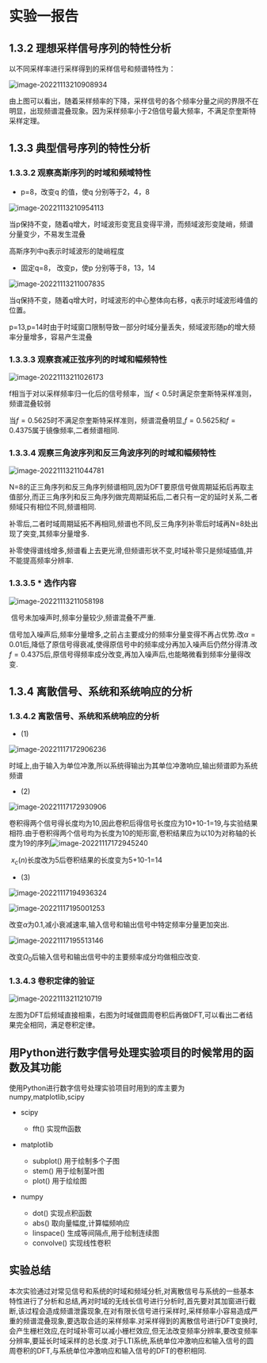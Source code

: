 # 实验一报告

## 1.3.2   理想采样信号序列的特性分析

以不同采样率进行采样得到的采样信号和频谱特性为：

![image-20221113210908934](https://gitee.com/aweary/img/raw/master/img/202211162320947.png)

由上图可以看出，随着采样频率的下降，采样信号的各个频率分量之间的界限不在明显，出现频谱混叠现象。因为采样频率小于2倍信号最大频率，不满足奈奎斯特采样定理。

## 1.3.3   典型信号序列的特性分析

### 1.3.3.2 观察高斯序列的时域和频域特性

- p=8，改变q 的值，使q 分别等于2，4，8

![image-20221113210954113](https://gitee.com/aweary/img/raw/master/img/202211162320889.png)

当p保持不变，随着q增大，时域波形变宽且变得平滑，而频域波形变陡峭，频谱分量变少，不易发生混叠

高斯序列中q表示时域波形的陡峭程度

- 固定q=8，
  改变p，使p 分别等于8，13，14

![image-20221113211007835](https://gitee.com/aweary/img/raw/master/img/202211171636450.png)

当q保持不变，随着q增大时，时域波形的中心整体向右移，q表示时域波形峰值的位置。

p=13,p=14时由于时域窗口限制导致一部分时域分量丢失，频域波形随p的增大频率分量增多，容易产生混叠

### 1.3.3.3 观察衰减正弦序列的时域和幅频特性





![image-20221113211026173](https://gitee.com/aweary/img/raw/master/img/202211162321190.png)

f相当于对以采样频率归一化后的信号频率，当$f<0.5$时满足奈奎斯特采样准则，频谱混叠较弱

当$f=0.5625$时不满足奈奎斯特采样准则，频谱混叠明显,$f=0.5625$和$f=0.4375$属于镜像频率,二者频谱相同.

### 1.3.3.4 观察三角波序列和反三角波序列的时域和幅频特性

![image-20221113211044781](https://gitee.com/aweary/img/raw/master/img/202211162321873.png)

​	N=8的正三角序列和反三角序列频谱相同,因为DFT要原信号做周期延拓后再取主值部分,而正三角序列和反三角序列做完周期延拓后,二者只有一定的延时关系,二者频域只有相位不同,频谱相同.

​	补零后,二者时域周期延拓不再相同,频谱也不同,反三角序列补零后时域再N=8处出现了突变,其频率分量增多.

​	补零使得谱线增多,频谱看上去更光滑,但频谱形状不变,时域补零只是频域插值,并不能提高频率分辨率.

### 1.3.3.5 *  选作内容

![image-20221113211058198](https://gitee.com/aweary/img/raw/master/img/202211162334118.png)

​	信号未加噪声时,频率分量较少,频谱混叠不严重.

​	信号加入噪声后,频率分量增多,之前占主要成分的频率分量变得不再占优势.改$\alpha=0.01$后,降低了原信号得衰减,使得原信号中的频率成分再加入噪声后仍然分得清.改$f=0.4375$后,原信号得频率成分改变,再加入噪声后,也能略微看到频率分量得改变.

## 1.3.4   离散信号、系统和系统响应的分析

### 1.3.4.2 离散信号、系统和系统响应的分析

- (1)

![image-20221117172906236](https://gitee.com/aweary/img/raw/master/img/202211172046071.png)

​	时域上,由于输入为单位冲激,所以系统得输出为其单位冲激响应,输出频谱即为系统频谱

- (2)

![image-20221117172930906](https://gitee.com/aweary/img/raw/master/img/202211172046940.png)

​	卷积得两个信号得长度均为10,因此卷积后得信号长度应为10+10-1=19,与实验结果相符.由于卷积得两个信号均为长度为10的矩形窗,卷积结果应为以10为对称轴的长度为19的序列![image-20221117172945240](https://gitee.com/aweary/img/raw/master/img/202211172046805.png)

​	$x_c(n)$长度改为5后卷积结果的长度变为5+10-1=14

- (3)

![image-20221117194936324](https://gitee.com/aweary/img/raw/master/img/202211172046918.png)

![image-20221117195001253](https://gitee.com/aweary/img/raw/master/img/202211172046838.png)

改变$\alpha$为0.1,减小衰减速率,输入信号和输出信号中特定频率分量更加突出.

![image-20221117195513146](https://gitee.com/aweary/img/raw/master/img/202211172047660.png)

改变$\Omega_0$后输入信号和输出信号中的主要频率成分均做相应改变.

### 1.3.4.3 卷积定律的验证

![image-20221113211210719](https://gitee.com/aweary/img/raw/master/img/202211162334682.png)

左图为DFT后频域直接相乘，右图为时域做圆周卷积后再做DFT,可以看出二者结果完全相同，满足卷积定律。

## 用Python进行数字信号处理实验项目的时候常用的函数及其功能

使用Python进行数字信号处理实验项目时用到的库主要为numpy,matplotlib,scipy

- scipy
  - fft()	实现fft函数
- matplotlib
  - subplot()	用于绘制多个子图
  - stem()       用于绘制茎叶图
  - plot()       用于绘绘图

- numpy
  - dot()	实现点积函数
  - abs()    取向量幅度,计算幅频响应
  - linspace()  生成等间隔点,用于绘制连续图
  - convolve()   实现线性卷积

## 实验总结

​	本次实验通过对常见信号和系统的时域和频域分析,对离散信号与系统的一些基本特性进行了分析和总结,再对时域的无线长信号进行分析时,首先要对其加窗进行截断,该过程会造成频谱泄露现象,在对有限长信号进行采样时,采样频率小容易造成严重的频谱混叠现象,要选取合适的采样频率.对采样得到的离散信号进行DFT变换时,会产生栅栏效应,在时域补零可以减小栅栏效应,但无法改变频率分辨率,要改变频率分辨率,要延长时域采样的总长度.对于LTI系统,系统单位冲激响应和输入信号的圆周卷积的DFT,与系统单位冲激响应和输入信号的DFT的卷积相同.